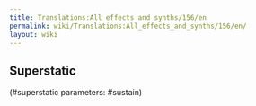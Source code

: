 ```yaml
---
title: Translations:All effects and synths/156/en
permalink: wiki/Translations:All_effects_and_synths/156/en/
layout: wiki
---
```


## Superstatic

(\#superstatic parameters: \#sustain)
